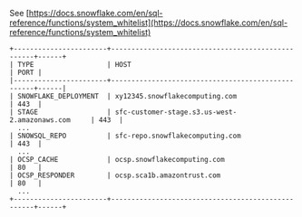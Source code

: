 See [https://docs.snowflake.com/en/sql-reference/functions/system_whitelist](https://docs.snowflake.com/en/sql-reference/functions/system_whitelist)
```
+-----------------------+---------------------------------------------------+------+
| TYPE                  | HOST                                              | PORT |
|-----------------------+---------------------------------------------------+------|
| SNOWFLAKE_DEPLOYMENT  | xy12345.snowflakecomputing.com                    | 443  |
| STAGE                 | sfc-customer-stage.s3.us-west-2.amazonaws.com     | 443  |
  ...
| SNOWSQL_REPO          | sfc-repo.snowflakecomputing.com                   | 443  |
  ...
| OCSP_CACHE            | ocsp.snowflakecomputing.com                       | 80   |
| OCSP_RESPONDER        | ocsp.sca1b.amazontrust.com                        | 80   |
  ...
+-----------------------+---------------------------------------------------+------+
```
